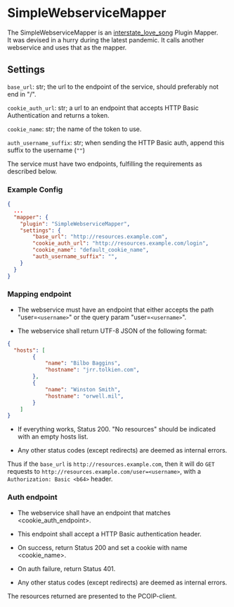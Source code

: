 # SimpleWebserviceMapper
The SimpleWebserviceMapper is an [interstate_love_song](https://github.com/ilpvfx/interstate_love_song) Plugin Mapper.  
It was devised in a hurry during the latest pandemic. It calls another webservice and uses that as the mapper.

## Settings

`base_url`: str; the url to the endpoint of the service, should preferably not end in "/".

`cookie_auth_url`: str; a url to an endpoint that accepts HTTP Basic Authentication and returns a token.

`cookie_name`: str; the name of the token to use.

`auth_username_suffix`: str; when sending the HTTP Basic auth, append this suffix to the username (`""`)

The service must have two endpoints, fulfilling the requirements as described below.

### Example Config
```json
{
  ...
  "mapper": {
    "plugin": "SimpleWebserviceMapper",
    "settings": {
        "base_url": "http://resources.example.com",
        "cookie_auth_url": "http://resources.example.com/login",
        "cookie_name": "default_cookie_name",
        "auth_username_suffix": "",
    }
  }
}
```

### Mapping endpoint

- The webservice must have an endpoint that either accepts the path "user=`<username>`" or the query param
    "user=`<username>`".

- The webservice shall return UTF-8 JSON of the following format:

```json
{
  "hosts": [
        {
            "name": "Bilbo Baggins",
            "hostname": "jrr.tolkien.com",
        },
        {
            "name": "Winston Smith",
            "hostname": "orwell.mil",
        }
    ]
}
```

- If everything works, Status 200. "No resources" should be indicated with an empty hosts list.

- Any other status codes (except redirects) are deemed as internal errors.

Thus if the `base_url` is `http://resources.example.com`, then it will do `GET` requests to
`http://resources.example.com/user=<username>`, with a `Authorization: Basic <b64>` header.

### Auth endpoint

- The webservice shall have an endpoint that matches <cookie_auth_endpoint>.

- This endpoint shall accept a HTTP Basic authentication header.

- On success, return Status 200 and set a cookie with name <cookie_name>.

- On auth failure, return Status 401.

- Any other status codes (except redirects) are deemed as internal errors.

The resources returned are presented to the PCOIP-client.
